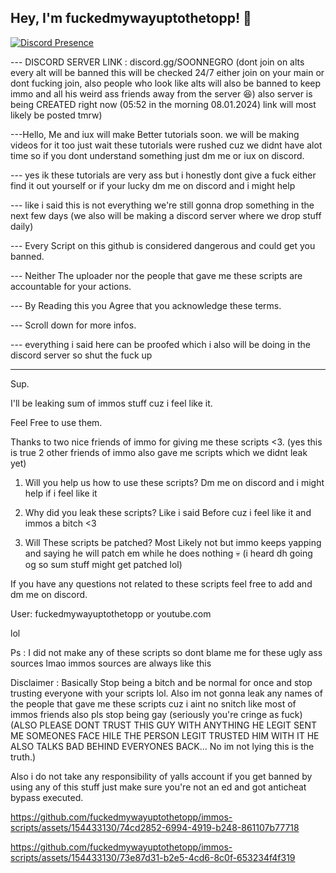 ## Hey, I'm fuckedmywayuptothetopp! 👋
 
[![Discord Presence](https://lanyard.cnrad.dev/api/1183889464129507378)](https://discord.com/users/1183889464129507378)

--- DISCORD SERVER LINK : discord.gg/SOONNEGRO (dont join on alts every alt will be banned this will be checked 24/7 either join on your main or dont fucking join, also people who look like alts will also be banned to keep immo and all his weird ass friends away from the server 😆) also server is being CREATED right now (05:52 in the morning 08.01.2024) link will most likely be posted tmrw)

---Hello, Me and iux will make Better tutorials soon. we will be making videos for it too just wait these tutorials were rushed cuz we didnt have alot time so if you dont understand something just dm me or iux on discord.

--- yes ik these tutorials are very ass but i honestly dont give a fuck either find it out yourself or if your lucky dm me on discord and i might help

--- like i said this is not everything we're still gonna drop something in the next few days (we also will be making a discord server where we drop stuff daily)

--- Every Script on this github is considered dangerous and could get you banned.

--- Neither The uploader nor the people that gave me these scripts are accountable for your actions.

--- By Reading this you Agree that you acknowledge these terms.

--- Scroll down for more infos.

--- everything i said here can be proofed which i also will be doing in the discord server so shut the fuck up

-----------------------------------------------------------------------------------------------------------------------------------------------------------------------------------------------------------------------------

Sup.

I'll be leaking sum of immos stuff cuz i feel like it.

Feel Free to use them.

Thanks to two nice friends of immo for giving me these scripts <3. (yes this is true 2 other friends of immo also gave me scripts which we didnt leak yet)

1. Will you help us how to use these scripts? Dm me on discord and i might help if i feel like it

2. Why did you leak these scripts? Like i said Before cuz i feel like it and immos a bitch <3

3. Will These scripts be patched? Most Likely not but immo keeps yapping and saying he will patch em while he does nothing 💀 (i heard dh going og so sum stuff might get patched lol)

If you have any questions not related to these scripts feel free to add and dm me on discord.
 
User: fuckedmywayuptothetopp or youtube.com

lol

Ps : I did not make any of these scripts so dont blame me for these ugly ass sources lmao immos sources are always like this

Disclaimer : Basically Stop being a bitch and be normal for once and stop trusting everyone with your scripts lol. 
Also im not gonna leak any names of the people that gave me these scripts cuz i aint no snitch like most of immos friends also pls stop being gay (seriously you're cringe as fuck)
(ALSO PLEASE DONT TRUST THIS GUY WITH ANYTHING HE LEGIT SENT ME SOMEONES FACE  HILE THE PERSON LEGIT TRUSTED HIM WITH IT HE ALSO TALKS BAD BEHIND EVERYONES BACK... No im not lying this is the truth.)

Also i do not take any responsibility of yalls account if you get banned by using any of this stuff just make sure you're not an ed and got anticheat bypass executed.

https://github.com/fuckedmywayuptothetopp/immos-scripts/assets/154433130/74cd2852-6994-4919-b248-861107b77718

https://github.com/fuckedmywayuptothetopp/immos-scripts/assets/154433130/73e87d31-b2e5-4cd6-8c0f-653234f4f319


